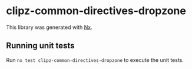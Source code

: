 # clipz-common-directives-dropzone

This library was generated with [Nx](https://nx.dev).

## Running unit tests

Run `nx test clipz-common-directives-dropzone` to execute the unit tests.
